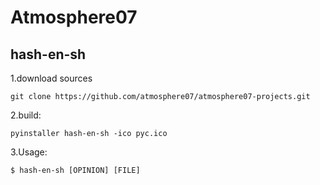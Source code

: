 Atmosphere07
============
hash-en-sh
----------
1.download sources

    git clone https://github.com/atmosphere07/atmosphere07-projects.git
    
2.build:

    pyinstaller hash-en-sh -ico pyc.ico

3.Usage:

    $ hash-en-sh [OPINION] [FILE]
  
